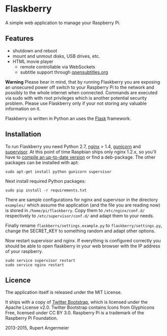 Flaskberry
==========

A simple web application to manage your Raspberry Pi.

Features
--------

 - shutdown and reboot
 - mount and unmout disks, USB drives, etc.
 - HTML movie player
   - remote controllable via WebSockets
   - subtitle support through [opensubtitles.org][0]


**Warning** Please bear in mind, that by running Flaskberry you are exposing an
unsecured power off switch to your Raspberry Pi to the network and
possibly to the whole internet when connected. Commands are executed
via sudo with with root privileges which is another potential security
problem. Please use Flaskberry only if your not storing any valuable
information on it.

Flaskberry is written in Python an uses the [Flask][1] framework.

Installation
------------

To run Flaskberry you need Python 2.7, [nginx][4] > 1.4, [gunicorn][5] and
[supervisor][6]. At this point of time Raspbian ships only nginx 1.2.x, so
you'll have to [compile an up-to-date version][7] or find a deb-package.
The other packages can be installed with apt:

    sudo apt-get install python gunicorn supervisor

Next install required Python packages:

    sudo pip install -r requirements.txt
    
There are sample configurations for nginx and supervisor in the directory
`examples/` which assume the application (and the file you are reading now)
is stored in `/home/pi/flaskberry`. Copy them to `/etc/nginx/conf.d/` 
respectively to `/etc/supervisor/conf.d/` and adapt them to your needs.

Finally rename `flaskberrs/settings.example.py` to `flaskberry/settings.py`,
change the SECRET_KEY to something random and adapt other options.

Now restart supervisor and nginx. If everything is configured correctly you
should be able to open flaskberry in your web browser with the IP address of
your raspberry.

    sudo service supervisor restart
    sudo service nginx restart

Licence
-------

The application itself is released under the MIT License.

It ships with a copy of [Twitter Bootstrap][8], which is licensed under
the Apache License v2.0. Twitter Bootstrap contains Icons from
Glyphicons Free, licensed under CC BY 3.0.
Raspberry Pi is a trademark of the Raspberry Pi Foundation.

2013-2015, Rupert Angermeier


[0]: http://www.opensubtitles.org/
[1]: http://flask.pocoo.org/
[2]: https://code.google.com/p/psutil/
[3]: https://github.com/miguelgrinberg/Flask-SocketIO
[4]: http://nginx.org/
[5]: http://gunicorn.org/
[6]: http://supervisord.org/
[7]: http://www.raspberrypi.org/forums/viewtopic.php?p=500185&sid=3644ca4c9190bc684ca2bb4a270df86e#p500185
[8]: http://twitter.github.com/bootstrap/
